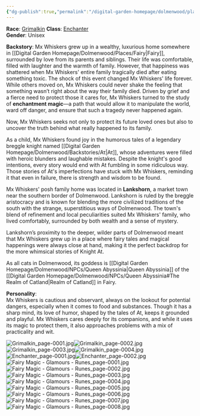 ```yaml
---
{"dg-publish":true,"permalink":"/digital-garden-homepage/dolmenwood/player-characters/mx-whiskers/"}
---
```


**Race**: [Grimalkin](https://www.dolmenwood.necroticgnome.com/rules/doku.php?id=grimalkin) 
**Class**: [Enchanter](https://www.dolmenwood.necroticgnome.com/rules/doku.php?id=enchanter)  
**Gender**: Unisex

**Backstory**: 
Mx Whiskers grew up in a wealthy, luxurious home somewhere in [[Digital Garden Homepage/Dolmenwood/Places/Fairy\|Fairy]], surrounded by love from its parents and siblings. Their life was comfortable, filled with laughter and the warmth of family. However, that happiness was shattered when Mx Whiskers' entire family tragically died after eating something toxic. The shock of this event changed Mx Whiskers' life forever. While others moved on, Mx Whiskers could never shake the feeling that something wasn’t right about the way their family died. Driven by grief and a fierce need to protect those it cares for, Mx Whiskers turned to the study of **enchantment magic**—a path that would allow it to manipulate the world, ward off danger, and ensure that such a tragedy never happened again.

Now, Mx Whiskers seeks not only to protect its future loved ones but also to uncover the truth behind what really happened to its family. 

As a child, Mx Whiskers found joy in the humorous tales of a legendary breggle knight named [[Digital Garden Homepage/Dolmenwood/Backstories/Ατ\|Ατ]], whose adventures were filled with heroic blunders and laughable mistakes. Despite the knight's good intentions, every story would end with At fumbling in some ridiculous way. Those stories of At's imperfections have stuck with Mx Whiskers, reminding it that even in failure, there is strength and wisdom to be found.

Mx Whiskers' posh family home was located in **Lankshorn**, a market town near the southern border of Dolmenwood. Lankshorn is ruled by the breggle aristocracy and is known for blending the more civilized traditions of the south with the strange, superstitious ways of Dolmenwood. The town's blend of refinement and local peculiarities suited Mx Whiskers' family, who lived comfortably, surrounded by both wealth and a sense of mystery.

Lankshorn’s proximity to the deeper, wilder parts of Dolmenwood meant that Mx Whiskers grew up in a place where fairy tales and magical happenings were always close at hand, making it the perfect backdrop for the more whimsical stories of Knight At.

As all cats in Dolmenwood, its goddess is [[Digital Garden Homepage/Dolmenwood/NPCs/Queen Abyssinia\|Queen Abyssinia]] of the [[Digital Garden Homepage/Dolmenwood/NPCs/Queen Abyssinia#The Realm of Catland\|Realm of Catland]] in Fairy.

**Personality**:  
Mx Whiskers is cautious and observant, always on the lookout for potential dangers, especially when it comes to food and substances. Though it has a sharp mind, its love of humor, shaped by the tales of At, keeps it grounded and playful. Mx Whiskers cares deeply for its companions, and while it uses its magic to protect them, it also approaches problems with a mix of practicality and wit.

![Grimalkin_page-0001.jpg](/img/user/Digital%20Garden%20Homepage/Dolmenwood/Images-PDFs/Grimalkin_page-0001.jpg)![Grimalkin_page-0002.jpg](/img/user/Digital%20Garden%20Homepage/Dolmenwood/Images-PDFs/Grimalkin_page-0002.jpg)![Grimalkin_page-0003.jpg](/img/user/Digital%20Garden%20Homepage/Dolmenwood/Images-PDFs/Grimalkin_page-0003.jpg)![Grimalkin_page-0004.jpg](/img/user/Digital%20Garden%20Homepage/Dolmenwood/Images-PDFs/Grimalkin_page-0004.jpg)![Enchanter_page-0001.jpg](/img/user/Digital%20Garden%20Homepage/Dolmenwood/Images-PDFs/Enchanter_page-0001.jpg)![Enchanter_page-0002.jpg](/img/user/Digital%20Garden%20Homepage/Dolmenwood/Images-PDFs/Enchanter_page-0002.jpg)![Fairy Magic - Glamours - Runes_page-0001.jpg](/img/user/Digital%20Garden%20Homepage/Dolmenwood/Images-PDFs/Fairy%20Magic%20-%20Glamours%20-%20Runes_page-0001.jpg)![Fairy Magic - Glamours - Runes_page-0002.jpg](/img/user/Digital%20Garden%20Homepage/Dolmenwood/Images-PDFs/Fairy%20Magic%20-%20Glamours%20-%20Runes_page-0002.jpg)![Fairy Magic - Glamours - Runes_page-0003.jpg](/img/user/Digital%20Garden%20Homepage/Dolmenwood/Images-PDFs/Fairy%20Magic%20-%20Glamours%20-%20Runes_page-0003.jpg)![Fairy Magic - Glamours - Runes_page-0004.jpg](/img/user/Digital%20Garden%20Homepage/Dolmenwood/Images-PDFs/Fairy%20Magic%20-%20Glamours%20-%20Runes_page-0004.jpg)![Fairy Magic - Glamours - Runes_page-0005.jpg](/img/user/Digital%20Garden%20Homepage/Dolmenwood/Images-PDFs/Fairy%20Magic%20-%20Glamours%20-%20Runes_page-0005.jpg)![Fairy Magic - Glamours - Runes_page-0006.jpg](/img/user/Digital%20Garden%20Homepage/Dolmenwood/Images-PDFs/Fairy%20Magic%20-%20Glamours%20-%20Runes_page-0006.jpg)![Fairy Magic - Glamours - Runes_page-0007.jpg](/img/user/Digital%20Garden%20Homepage/Dolmenwood/Images-PDFs/Fairy%20Magic%20-%20Glamours%20-%20Runes_page-0007.jpg)![Fairy Magic - Glamours - Runes_page-0008.jpg](/img/user/Digital%20Garden%20Homepage/Dolmenwood/Images-PDFs/Fairy%20Magic%20-%20Glamours%20-%20Runes_page-0008.jpg)